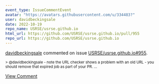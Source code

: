 ```yaml
---
event_type: IssueCommentEvent
avatar: "https://avatars.githubusercontent.com/u/334483?"
user: davidbeckingsale
date: 2022-10-19
repo_name: USRSE/usrse.github.io
html_url: https://github.com/USRSE/usrse.github.io/pull/955
repo_url: https://github.com/USRSE/usrse.github.io
---
```


<a href='https://github.com/davidbeckingsale' target='_blank'>davidbeckingsale</a> commented on issue <a href='https://github.com/USRSE/usrse.github.io/pull/955' target='_blank'>USRSE/usrse.github.io#955</a>.

<small>> @davidbeckingsale - note the URL checker shows a problem with an old URL - you should remove that expired job as part of your PR....</small>

<a href='https://github.com/USRSE/usrse.github.io/pull/955' target='_blank'>View Comment</a>